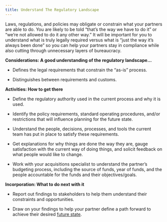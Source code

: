 ```yaml
---
title: Understand The Regulatory Landscape
---
```


Laws, regulations, and policies may obligate or constrain what your partners are able to do.  You are likely to be told “that’s the way we have to do it” or “we’re not allowed to do it any other way.”  It will be important for you to understand what is truly legally required versus what is “just the way it’s always been done” so you can help your partners stay in compliance while also cutting through unnecessary layers of bureaucracy.    

**Considerations: A good understanding of the regulatory landscape...**

- Defines the legal requirements that constrain the “as-is” process.

- Distinguishes between requirements and customs.

**Activities: How to get there**

- Define the regulatory authority used in the current process and why it is used.

- Identify the policy requirements, standard operating procedures, and/or restrictions that will influence planning for the future state.

- Understand the people, decisions, processes, and tools the current team has put in place to satisfy these requirements.

- Get explanations for why things are done the way they are, gauge satisfaction with the current way of doing things, and solicit feedback on what people would like to change.

- Work with your acquisitions specialist to understand the partner’s budgeting process, including the source of funds, year of funds, and the people accountable for the funds and their objectives/goals.

**Incorporation: What to do next with it**

- Report out findings to stakeholders to help them understand their constraints and opportunities.

- Draw on your findings to help your partner define a path forward to achieve their desired [future state]({{site.baseurl}}/future/).
